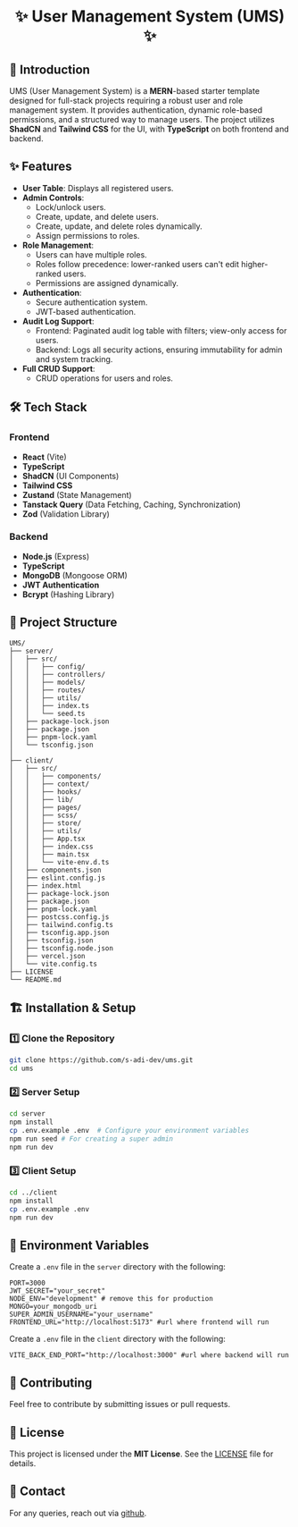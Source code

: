 <h1 align="center">✨ User Management System (UMS) ✨</h1>
<h2>🚀 Introduction</h2>
<p>UMS (User Management System) is a <b>MERN</b>-based starter template designed for full-stack projects requiring a robust user and role management system. It provides authentication, dynamic role-based permissions, and a structured way to manage users. The project utilizes <b>ShadCN</b> and <b>Tailwind CSS</b> for the UI, with <b>TypeScript</b> on both frontend and backend.</p>

## ✨ Features
- **User Table**: Displays all registered users.
- **Admin Controls**:
  - Lock/unlock users.
  - Create, update, and delete users.
  - Create, update, and delete roles dynamically.
  - Assign permissions to roles.
- **Role Management**:
  - Users can have multiple roles.
  - Roles follow precedence: lower-ranked users can't edit higher-ranked users.
  - Permissions are assigned dynamically.
- **Authentication**:
  - Secure authentication system.
  - JWT-based authentication.
- **Audit Log Support**:
  -  Frontend: Paginated audit log table with filters; view-only access for users.
  -  Backend: Logs all security actions, ensuring immutability for admin and system tracking.
- **Full CRUD Support**:
  - CRUD operations for users and roles.

## 🛠️ Tech Stack
### Frontend
- **React** (Vite)
- **TypeScript**
- **ShadCN** (UI Components)
- **Tailwind CSS**
- **Zustand** (State Management)
- **Tanstack Query** (Data Fetching, Caching, Synchronization)
- **Zod** (Validation Library)

### Backend
- **Node.js** (Express)
- **TypeScript**
- **MongoDB** (Mongoose ORM)
- **JWT Authentication**
- **Bcrypt** (Hashing Library)

## 📂 Project Structure
```
UMS/
├── server/
│   ├── src/
│   │   ├── config/
│   │   ├── controllers/
│   │   ├── models/
│   │   ├── routes/
│   │   ├── utils/
│   │   ├── index.ts
│   │   └── seed.ts
│   ├── package-lock.json
│   ├── package.json
│   ├── pnpm-lock.yaml
│   └── tsconfig.json
│
├── client/
│   ├── src/
│   │   ├── components/
│   │   ├── context/
│   │   ├── hooks/
│   │   ├── lib/
│   │   ├── pages/
│   │   ├── scss/
│   │   ├── store/
│   │   ├── utils/
│   │   ├── App.tsx
│   │   ├── index.css
│   │   ├── main.tsx
│   │   └── vite-env.d.ts
│   ├── components.json
│   ├── eslint.config.js
│   ├── index.html
│   ├── package-lock.json
│   ├── package.json
│   ├── pnpm-lock.yaml
│   ├── postcss.config.js
│   ├── tailwind.config.ts
│   ├── tsconfig.app.json
│   ├── tsconfig.json
│   ├── tsconfig.node.json
│   ├── vercel.json
│   └── vite.config.ts
├── LICENSE
└── README.md
```

## 🏗️ Installation & Setup
### 1️⃣ Clone the Repository
```sh
git clone https://github.com/s-adi-dev/ums.git
cd ums
```

### 2️⃣ Server Setup
```sh
cd server
npm install
cp .env.example .env  # Configure your environment variables
npm run seed # For creating a super admin
npm run dev
```

### 3️⃣ Client Setup
```sh
cd ../client
npm install
cp .env.example .env
npm run dev
```

## 🔑 Environment Variables
Create a `.env` file in the `server` directory with the following:
```
PORT=3000
JWT_SECRET="your_secret"
NODE_ENV="development" # remove this for production
MONGO=your_mongodb_uri
SUPER_ADMIN_USERNAME="your_username"
FRONTEND_URL="http://localhost:5173" #url where frontend will run
```

Create a `.env` file in the `client` directory with the following:
```
VITE_BACK_END_PORT="http://localhost:3000" #url where backend will run
```

## 🤝 Contributing
Feel free to contribute by submitting issues or pull requests.

## 📜 License
This project is licensed under the **MIT License**. See the [LICENSE](./LICENSE) file for details.

## 📧 Contact
For any queries, reach out via [github](https://github.com/s-adi-dev).
